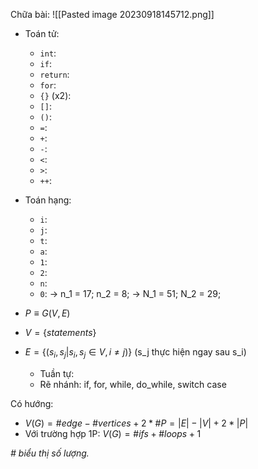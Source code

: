 Chữa bài:
![[Pasted image 20230918145712.png]]
* Toán tử:
	* `int`:
	* `if`:
	* `return`:
	* `for`:
	* `{}` (x2):
	* `[]`:
	* `()`:
	* `=`:
	* `+`:
	* `-`:
	* `<`:
	* `>`:
	* `++`:
* Toán hạng:
	* `i`:
	* `j`:
	* `t`:
	* `a`:
	* `1`:
	* `2`:
	* `n`:
	* `0`:
-> n_1 = 17; n_2 = 8;
-> N_1 = 51; N_2 = 29;

* $P\equiv G(V,E)$
* $V = \{statements\}$
* $E = \{(s_i, s_j| s_i, s_j \in V, i\neq j)\}$ (s_j thực hiện ngay sau s_i)
	* Tuần tự:
	* Rẽ nhánh: if, for, while, do_while, switch case

Có hướng:
* $V(G) = \#edge - \#vertices + 2 * \#P = |E| - |V| + 2 * |P|$
* Với trường hợp 1P: $V(G) = \#ifs + \#loops + 1$

*\# biểu thị số lượng.*
